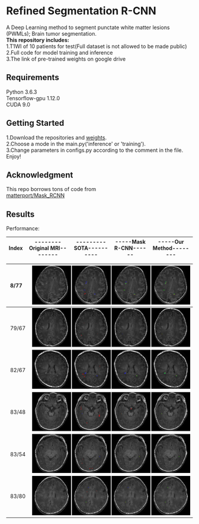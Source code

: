 # Refined Segmentation R-CNN
A Deep Learning method to segment punctate white matter lesions (PWMLs); Brain tumor segmentation.  
**This repository includes:**  
1.T1WI of 10 patients for test(Full dataset is not allowed to be made public)  
2.Full code for model training and inference   
3.The link of pre-trained weights on google drive   

## Requirements
Python 3.6.3  
Tensorflow-gpu 1.12.0  
CUDA 9.0  
## Getting Started
1.Download the repositories and [weights](https://anonfiles.com/I2xeTaS5m1/model_enhancedrpn_enlargeroi1.3_segnet_crf_pwml_98765_h5).  
2.Choose a mode in the main.py('inference' or 'training').  
3.Change parameters in configs.py according to the comment  in the file.  
Enjoy!

## Acknowledgment
This repo borrows tons of code from  
[matterport/Mask_RCNN](https://github.com/matterport/Mask_RCNN)  
## Results
Performance:  

Index|--------Original MRI--------|---------SOTA----------|-----Mask R-CNN------|-----Our Method--------
:--|:--:|:--:|:--:|:--:


&nbsp;8/77&nbsp;|![8_77](./results/8_77.png)
:--|:--:|
&nbsp;79/67&nbsp;|![79_67](./results/79_67.png)  
&nbsp;82/67&nbsp;|![82_67](./results/82_67.png)  
&nbsp;83/48&nbsp;|![83_48](./results/83_48.png)  
&nbsp;83/54&nbsp;|![83_54](./results/83_54.png)
&nbsp;83/80&nbsp;|![83_80](./results/83_80.png)














